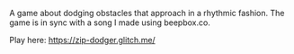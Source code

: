A game about dodging obstacles that approach in a rhythmic fashion. The game is in sync with a song I made using beepbox.co.

Play here: https://zip-dodger.glitch.me/
